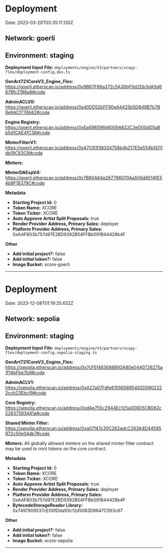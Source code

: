 # Deployment

Date: 2023-03-29T03:35:11.130Z

## **Network:** goerli

## **Environment:** staging

**Deployment Input File:** `deployments/engine/V3/partners/xcopy-flex/deployment-config.dev.ts`

**GenArt721CoreV3_Engine_Flex:** https://goerli.etherscan.io/address/0x9B67F89a372c5A30bF0d2Db3dA5d6678fc2198a8#code

**AdminACLV0:** https://goerli.etherscan.io/address/0xd0DD52bFF90eA4425b5D849B7b7B9e9ACf776b82#code

**Engine Registry:** https://goerli.etherscan.io/address/0xEa698596b6009A622C3eD00dD5a8b5d1CAE4fC36#code

**MinterFilterV1:** https://goerli.etherscan.io/address/0xA7C61f38324758b4b217E5e554b5D11db19C83C8#code

**Minters:**

**MinterDAExpV4:** https://goerli.etherscan.io/address/0x7B80A64e267796070Aa506d6514fE54b8F18379C#code

**Metadata**

- **Starting Project Id:** 0
- **Token Name:** XCORE
- **Token Ticker:** XCORE
- **Auto Approve Artist Split Proposals:** true
- **Render Provider Address, Primary Sales:** deployer
- **Platform Provider Address, Primary Sales:** 0xAAF803b757d97E2BD9392B54FFBb591B44428b4F

**Other**

- **Add initial project?:** false
- **Add initial token?:** false
- **Image Bucket:** xcore-goerli

---

# Deployment

Date: 2023-12-08T01:19:25.632Z

## **Network:** sepolia

## **Environment:** staging

**Deployment Input File:** `deployments/engine/V3/partners/xcopy-flex/deployment-config.sepolia-staging.ts`

**GenArt721CoreV3_Engine_Flex:** https://sepolia.etherscan.io/address/0x7cFEf483688B93A80e0440726275a1f14bFbe7b9#code

**AdminACLV1:** https://sepolia.etherscan.io/address/0xA27a07Fdfe615565695492D0902222ccb23Ebcf9#code

**Core Registry:** https://sepolia.etherscan.io/address/0xdAe755c2944Ec125a0D8D5CB082c22837593441a#code

**Shared Minter Filter:** https://sepolia.etherscan.io/address/0xa07f47c30C262adcC263A4D44595972c50e04db7#code

**Minters:** All globally allowed minters on the shared minter filter contract may be used to mint tokens on the core contract.

**Metadata**

- **Starting Project Id:** 0
- **Token Name:** XCORE
- **Token Ticker:** XCORE
- **Auto Approve Artist Split Proposals:** true
- **Render Provider Address, Primary Sales:** deployer
- **Platform Provider Address, Primary Sales:** 0xAAF803b757d97E2BD9392B54FFBb591B44428b4F
- **BytecodeStorageReader Library:** 0x7497909537cE00fDda93c12d5083D8647C593c67

**Other**

- **Add initial project?:** false
- **Add initial token?:** false
- **Image Bucket:** xcore-sepolia

---
